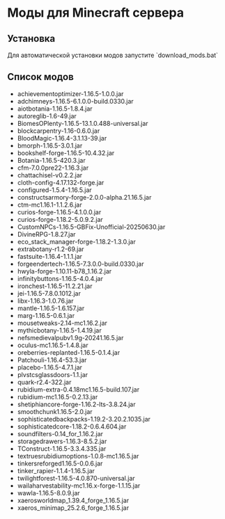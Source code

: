 # Моды для Minecraft сервера 
 
## Установка 
Для автоматической установки модов запустите \`download_mods.bat\` 
 
## Список модов 
- achievementoptimizer-1.16.5-1.0.0.jar 
- adchimneys-1.16.5-6.1.0.0-build.0330.jar 
- aiotbotania-1.16.5-1.8.4.jar 
- autoreglib-1.6-49.jar 
- BiomesOPlenty-1.16.5-13.1.0.488-universal.jar 
- blockcarpentry-1.16-0.6.0.jar 
- BloodMagic-1.16.4-3.1.13-39.jar 
- bmorph-1.16.5-3.0.1.jar 
- bookshelf-forge-1.16.5-10.4.32.jar 
- Botania-1.16.5-420.3.jar 
- cfm-7.0.0pre22-1.16.3.jar 
- chattachisel-v0.2.2.jar 
- cloth-config-4.17.132-forge.jar 
- configured-1.5.4-1.16.5.jar 
- constructsarmory-forge-2.0.0-alpha.21.16.5.jar 
- ctm-mc1.16.1-1.1.2.6.jar 
- curios-forge-1.16.5-4.1.0.0.jar 
- curios-forge-1.18.2-5.0.9.2.jar 
- CustomNPCs-1.16.5-GBFix-Unofficial-20250630.jar 
- DivineRPG-1.8.27.jar 
- eco_stack_manager-forge-1.18.2-1.3.0.jar 
- extrabotany-r1.2-69.jar 
- fastsuite-1.16.4-1.1.1.jar 
- forgeendertech-1.16.5-7.3.0.0-build.0330.jar 
- hwyla-forge-1.10.11-b78_1.16.2.jar 
- infinitybuttons-1.16.5-4.0.4.jar 
- ironchest-1.16.5-11.2.21.jar 
- jei-1.16.5-7.8.0.1012.jar 
- libx-1.16.3-1.0.76.jar 
- mantle-1.16.5-1.6.157.jar 
- marg-1.16.5-0.6.1.jar 
- mousetweaks-2.14-mc1.16.2.jar 
- mythicbotany-1.16.5-1.4.19.jar 
- nefsmedievalpubv1.9g-20241.16.5.jar 
- oculus-mc1.16.5-1.4.8.jar 
- oreberries-replanted-1.16.5-0.1.4.jar 
- Patchouli-1.16.4-53.3.jar 
- placebo-1.16.5-4.7.1.jar 
- plvstcsglassdoors-1.1.jar 
- quark-r2.4-322.jar 
- rubidium-extra-0.4.18mc1.16.5-build.107.jar 
- rubidium-mc1.16.5-0.2.13.jar 
- shetiphiancore-forge-1.16.2-lts-3.8.24.jar 
- smoothchunk1.16.5-2.0.jar 
- sophisticatedbackpacks-1.19.2-3.20.2.1035.jar 
- sophisticatedcore-1.18.2-0.6.4.604.jar 
- soundfilters-0.14_for_1.16.2.jar 
- storagedrawers-1.16.3-8.5.2.jar 
- TConstruct-1.16.5-3.3.4.335.jar 
- textruesrubidiumoptions-1.0.8-mc1.16.5.jar 
- tinkersreforged1.16.5-0.0.6.jar 
- tinker_rapier-1.1.4-1.16.5.jar 
- twilightforest-1.16.5-4.0.870-universal.jar 
- wailaharvestability-mc1.16.x-forge-1.1.15.jar 
- wawla-1.16.5-8.0.9.jar 
- xaerosworldmap_1.39.4_forge_1.16.5.jar 
- xaeros_minimap_25.2.6_forge_1.16.5.jar 
